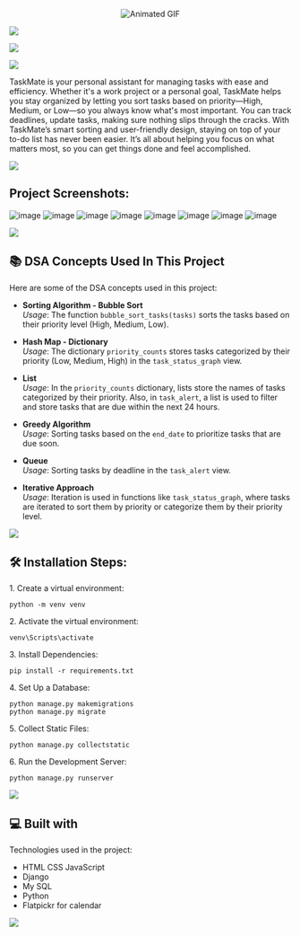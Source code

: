 
<p align="center">
  <img src="https://camo.githubusercontent.com/8ca9bfbb544203e9a12af50b112ca062f88cb215df425964fb28056ad7672385/68747470733a2f2f6d656469612e67697068792e636f6d2f6d656469612f336f4b485774586c7a5448657556657774712f67697068792e676966" alt="Animated GIF">
</p>


<img src="https://user-images.githubusercontent.com/73097560/115834477-dbab4500-a447-11eb-908a-139a6edaec5c.gif">
<p align="left">
  <img src="https://user-images.githubusercontent.com/47572512/174821264-173b3e05-5664-4f6b-98c9-45585cd85bff.png">
</p>
<img src="https://user-images.githubusercontent.com/73097560/115834477-dbab4500-a447-11eb-908a-139a6edaec5c.gif">

<p id="description">TaskMate is your personal assistant for managing tasks with ease and efficiency. Whether it's a work project or a personal goal, TaskMate helps you stay organized by letting you sort tasks based on priority—High, Medium, or Low—so you always know what's most important. You can track deadlines, update tasks, making sure nothing slips through the cracks. With TaskMate’s smart sorting and user-friendly design, staying on top of your to-do list has never been easier. It’s all about helping you focus on what matters most, so you can get things done and feel accomplished.</p>

<img src="https://user-images.githubusercontent.com/73097560/115834477-dbab4500-a447-11eb-908a-139a6edaec5c.gif">

<h2>Project Screenshots:</h2>

![image](https://github.com/user-attachments/assets/1b539d5e-8974-4dd4-88e4-f28a8a30618c)
![image](https://github.com/user-attachments/assets/0f7de85d-f124-4f63-a08d-51ded2f5584e)
![image](https://github.com/user-attachments/assets/f41b7690-0294-436b-96d7-7d47502a01c2)
![image](https://github.com/user-attachments/assets/8fbcf31e-d256-4101-a895-4ade3f433350)
![image](https://github.com/user-attachments/assets/3c31f94c-769f-4957-9ac8-5cacfa4210d9)
![image](https://github.com/user-attachments/assets/0c55e093-2a3d-436c-b242-8d1eb0fcb3af)
![image](https://github.com/user-attachments/assets/feb95be4-df24-40a4-b00d-b23eca663a26)
![image](https://github.com/user-attachments/assets/141e8f36-ed01-4f33-8530-dad5d3f2c7ab)





<img src="https://user-images.githubusercontent.com/73097560/115834477-dbab4500-a447-11eb-908a-139a6edaec5c.gif">

<h2>📚 DSA Concepts Used In This Project</h2>

Here are some of the DSA concepts used in this project:

* **Sorting Algorithm - Bubble Sort**  
  *Usage*: The function `bubble_sort_tasks(tasks)` sorts the tasks based on their priority level (High, Medium, Low).

* **Hash Map - Dictionary**  
  *Usage*: The dictionary `priority_counts` stores tasks categorized by their priority (Low, Medium, High) in the `task_status_graph` view.

* **List**  
  *Usage*: In the `priority_counts` dictionary, lists store the names of tasks categorized by their priority. Also, in `task_alert`, a list is used to filter and store tasks that are due within the next 24 hours.

* **Greedy Algorithm**  
  *Usage*: Sorting tasks based on the `end_date` to prioritize tasks that are due soon.

* **Queue**  
  *Usage*: Sorting tasks by deadline in the `task_alert` view.

* **Iterative Approach**  
  *Usage*: Iteration is used in functions like `task_status_graph`, where tasks are iterated to sort them by priority or categorize them by their priority level.

<img src="https://user-images.githubusercontent.com/73097560/115834477-dbab4500-a447-11eb-908a-139a6edaec5c.gif">

<h2>🛠️ Installation Steps:</h2>

<p>1. Create a virtual environment:</p>

```
python -m venv venv
```

<p>2. Activate the virtual environment:</p>

```
venv\Scripts\activate
```

<p>3. Install Dependencies:</p>

```
pip install -r requirements.txt
```

<p>4. Set Up a Database:</p>

```
python manage.py makemigrations
python manage.py migrate
```

<p>5. Collect Static Files:</p>

```
python manage.py collectstatic
```

<p>6. Run the Development Server:</p>

```
python manage.py runserver
```

 <img src="https://user-images.githubusercontent.com/73097560/115834477-dbab4500-a447-11eb-908a-139a6edaec5c.gif"> 
  
<h2>💻 Built with</h2>

Technologies used in the project:

*   HTML CSS JavaScript
*   Django
*   My SQL
*   Python
*   Flatpickr for calendar
  <img src="https://user-images.githubusercontent.com/73097560/115834477-dbab4500-a447-11eb-908a-139a6edaec5c.gif">
